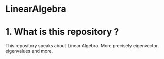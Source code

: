 # LinearAlgebra

# 1. What is this repository ?

This repository speaks about Linear Algebra. More precisely eigenvector, eigenvalues and more.

